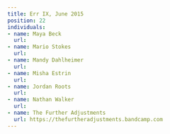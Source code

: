 ```yaml
---
title: Err IX, June 2015
position: 22
individuals:
- name: Maya Beck
  url: 
- name: Mario Stokes
  url: 
- name: Mandy Dahlheimer
  url: 
- name: Misha Estrin
  url: 
- name: Jordan Roots
  url: 
- name: Nathan Walker
  url: 
- name: The Further Adjustments
  url: https://thefurtheradjustments.bandcamp.com
---
```


